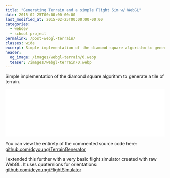 ```yaml
---
title: "Generating Terrain and a simple Flight Sim w/ WebGL"
date: 2015-02-25T00:00:00-00:00
last_modified_at: 2015-02-25T00:00:00-00:00
categories:
  - webdev
  - school project
permalink: /post-webgl-terrain/
classes: wide
excerpt: Simple implementation of the diamond square algorithm to generate a tile of terrain.
header:
  og_image: /images/webgl-terrain/0.webp
  teaser: /images/webgl-terrain/0.webp
---
```


Simple implementation of the diamond square algorithm to generate a tile of terrain.

<iframe
  src="/images/webgl-terrain/embed.html"
  width="100%"
  style="border:none;"
  onload="(function(obj){obj.style.height = obj.contentWindow.document.documentElement.scrollHeight + 'px';})(this)"
>
</iframe>

You can view the entirety of the commented source code here: [github.com/dcyoung/TerrainGenerator](https://github.com/dcyoung/TerrainGenerator)

I extended this further with a very basic flight simulator created with raw WebGL. It uses quaternions for orientations: [github.com/dcyoung/FlightSimulator](https://github.com/dcyoung/FlightSimulator)
